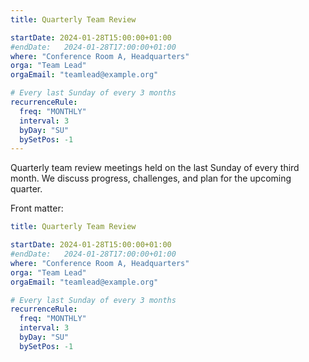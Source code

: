 ```yaml
---
title: Quarterly Team Review

startDate: 2024-01-28T15:00:00+01:00
#endDate:   2024-01-28T17:00:00+01:00
where: "Conference Room A, Headquarters"
orga: "Team Lead"
orgaEmail: "teamlead@example.org"

# Every last Sunday of every 3 months
recurrenceRule:
  freq: "MONTHLY"
  interval: 3
  byDay: "SU"
  bySetPos: -1
---
```

Quarterly team review meetings held on the last Sunday of every third month. We discuss progress, challenges, and plan for the upcoming quarter.

Front matter:

```yaml
title: Quarterly Team Review

startDate: 2024-01-28T15:00:00+01:00
#endDate:   2024-01-28T17:00:00+01:00
where: "Conference Room A, Headquarters"
orga: "Team Lead"
orgaEmail: "teamlead@example.org"

# Every last Sunday of every 3 months
recurrenceRule:
  freq: "MONTHLY"
  interval: 3
  byDay: "SU"
  bySetPos: -1
```
